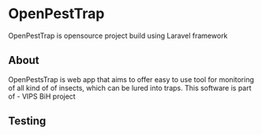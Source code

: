 OpenPestTrap
===================

OpenPestTrap is opensource project build using Laravel framework


About
-------------------
OpenPestsTrap is web app that aims to offer easy to use tool for monitoring of all kind of of insects, which can be lured into traps. 
This software is part of - VIPS BiH project 


Testing
-------------------


